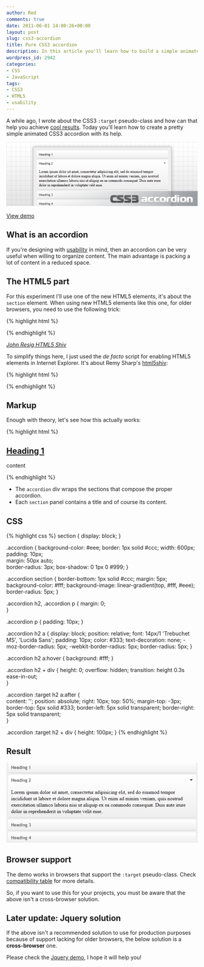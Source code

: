 ```yaml
---
author: Red
comments: true
date: 2011-06-01 14:00:26+00:00
layout: post
slug: css3-accordion
title: Pure CSS3 accordion
description: In this article you'll learn how to build a simple animated CSS3 accordion. A jQuery fallback for older browsers is also provided.
wordpress_id: 2942
categories:
- CSS
- JavaScript
tags:
- CSS3
- HTML5
- usability
---
```


A while ago, I wrote about the CSS3 `:target` pseudo-class and how can that help you achieve [cool results](/get-to-know-your-css3-target-pseudo-class). Today you'll learn how to create a pretty simple animated CSS3 accordion with its help.

![CSS3 accordion](/dist/uploads/2011/05/css3-accordion.png)

<!-- more -->

[View demo](/dist/uploads/2011/05/css3-accordion.html)

## What is an accordion

If you're designing with [usability](/web-usability-tips-for-your-website) in mind, then an accordion can be very useful when willing to organize content. The main advantage is packing a lot of content in a reduced space.

## The HTML5 part

For this experiment I'll use one of the new HTML5 elements, it's about the `section` element. When using new HTML5 elements like this one, for older browsers, you need to use the following trick:

{% highlight html %}
<script>document.createElement('section');</script>
{% endhighlight %}

_[John Resig HTML5 Shiv](http://ejohn.org/blog/html5-shiv/)_

To simplify things here, I just used the _de facto_ script for enabling HTML5 elements in Internet Explorer. It's about Remy Sharp's [html5shiv](http://code.google.com/p/html5shiv/):

{% highlight html %}
<!--[if lt IE 9]>
  <script src="//html5shim.googlecode.com/svn/trunk/html5.js"></script>
<![endif]-->
{% endhighlight %}

## Markup

Enough with theory, let's see how this actually works:

{% highlight html %}
<div class="accordion">
    <section id="one">
        <h2><a href="#one">Heading 1</a></h2>
        <div>
            <p>content</p>
        </div>
    </section>
</div>
{% endhighlight %}
        
  * The `accordion` div wraps the sections that compose the proper accordion.	
  * Each `section` panel contains a title and of course its content.

## CSS

{% highlight css %}
section {
    display: block;
} 

.accordion {
    background-color: #eee;
    border: 1px solid #ccc;
    width: 600px;
    padding: 10px;  
    margin: 50px auto;  
    border-radius: 3px; 
    box-shadow: 0 1px 0 #999;
}
 
.accordion section {
    border-bottom: 1px solid #ccc;
    margin: 5px;    
    background-color: #fff;
    background-image: linear-gradient(top, #fff, #eee);
    border-radius: 5px;
}

.accordion h2,
.accordion p {
    margin: 0;  
}

.accordion p {
    padding: 10px;
}
 
.accordion h2 a {
    display: block;
    position: relative;
    font: 14px/1 'Trebuchet MS', 'Lucida Sans';
    padding: 10px;
    color: #333;
    text-decoration: none;
    -moz-border-radius: 5px;
    -webkit-border-radius: 5px;
    border-radius: 5px;
}

.accordion h2 a:hover {
    background: #fff;
}
 
.accordion h2 + div {
    height: 0;
    overflow: hidden;
    transition: height 0.3s ease-in-out;    
}

.accordion :target h2 a:after {  
    content: '';
    position: absolute;
    right: 10px;
    top: 50%;
    margin-top: -3px;
    border-top: 5px solid #333;
    border-left: 5px solid transparent;
    border-right: 5px solid transparent;    
}

.accordion :target h2 + div {
    height: 100px;
}
{% endhighlight %}    
    
 ## Result

![CSS3 accordion results](/dist/uploads/2011/05/css3-accordion-result.png)

## Browser support

The demo works in browsers that sup­port the `:tar­get` pseudo-class. Check [compatibility table](http://www.quirksmode.org/css/contents.html) for more details.

So, if you want to use this for your projects, you must be aware that the above isn't a cross-browser solution.

## Later update: Jquery solution


If the above isn't a recommended solution to use for production purposes because of support lacking for older browsers, the below solution is a **cross-browser** one. 

Please check the [Jquery demo](/dist/uploads/2011/06/css3-jquery-accordion.html), I hope it will help you!